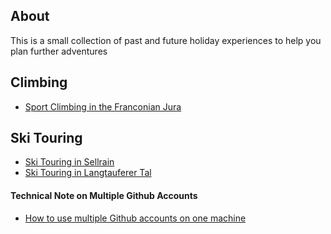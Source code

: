 ## About

This is a small collection of past and future holiday experiences to help you plan further adventures

## Climbing

- [Sport Climbing in the Franconian Jura](./2024_05_01_frankenjura.md)

## Ski Touring

- [Ski Touring in Sellrain](./2024_03_02_sellrain.md)
- [Ski Touring in Langtauferer Tal](./2024_03_23_langtauferer_tal.md)

#### Technical Note on Multiple Github Accounts

- [How to use multiple Github accounts on one machine](https://code.tutsplus.com/quick-tip-how-to-work-with-github-and-multiple-accounts--net-22574t)
